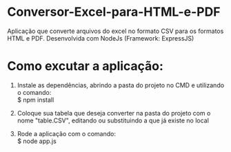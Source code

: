 # Conversor-Excel-para-HTML-e-PDF
Aplicação que converte arquivos do excel no formato CSV para os formatos HTML e PDF. Desenvolvida com NodeJs (Framework: ExpressJS)

# Como excutar a aplicação:

1. Instale as dependências, abrindo a pasta do projeto no CMD e utilizando o comando:<br>
  $ npm install
  
2. Coloque sua tabela que deseja converter na pasta do projeto com o nome "table.CSV", editando ou substituindo a que já existe no local<br>
  
3. Rode a aplicação com o comando:<br>
  $ node app.js
